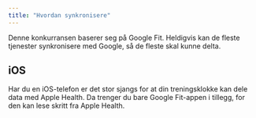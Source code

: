```yaml
---
title: "Hvordan synkronisere"
---
```


Denne konkurransen baserer seg på Google Fit. Heldigvis kan de fleste tjenester synkronisere med Google, så de fleste skal kunne delta.

## iOS

Har du en iOS-telefon er det stor sjangs for at din treningsklokke kan dele data med Apple Health. Da trenger du bare Google Fit-appen i tillegg, for den kan lese skritt fra Apple Health.